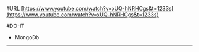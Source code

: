 #URL
[https://www.youtube.com/watch?v=xUQ-hNRHCgs&t=1233s](https://www.youtube.com/watch?v=xUQ-hNRHCgs&t=1233s)

#DO-IT
+ MongoDb
***